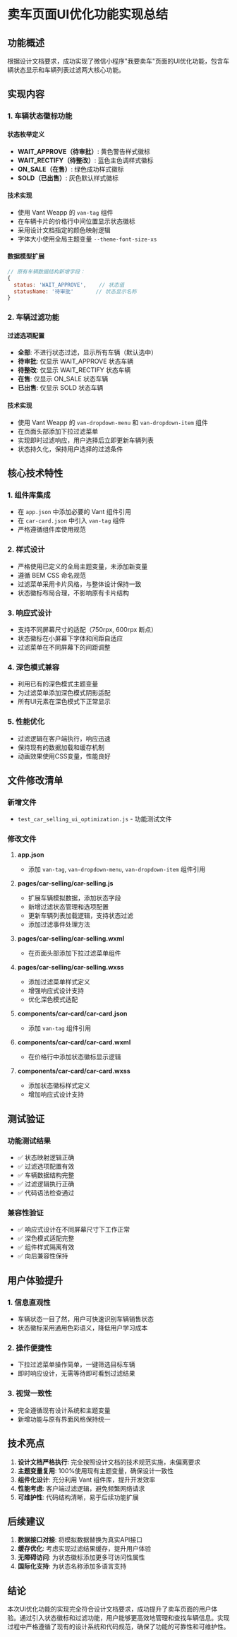 # 卖车页面UI优化功能实现总结

## 功能概述

根据设计文档要求，成功实现了微信小程序"我要卖车"页面的UI优化功能，包含车辆状态显示和车辆列表过滤两大核心功能。

## 实现内容

### 1. 车辆状态徽标功能

#### 状态枚举定义
- **WAIT_APPROVE（待审批）**: 黄色警告样式徽标
- **WAIT_RECTIFY（待整改）**: 蓝色主色调样式徽标  
- **ON_SALE（在售）**: 绿色成功样式徽标
- **SOLD（已出售）**: 灰色默认样式徽标

#### 技术实现
- 使用 Vant Weapp 的 `van-tag` 组件
- 在车辆卡片的价格行中间位置显示状态徽标
- 采用设计文档指定的颜色映射逻辑
- 字体大小使用全局主题变量 `--theme-font-size-xs`

#### 数据模型扩展
```javascript
// 原有车辆数据结构新增字段：
{
  status: 'WAIT_APPROVE',    // 状态值
  statusName: '待审批'       // 状态显示名称
}
```

### 2. 车辆过滤功能

#### 过滤选项配置
- **全部**: 不进行状态过滤，显示所有车辆（默认选中）
- **待审批**: 仅显示 WAIT_APPROVE 状态车辆
- **待整改**: 仅显示 WAIT_RECTIFY 状态车辆
- **在售**: 仅显示 ON_SALE 状态车辆
- **已出售**: 仅显示 SOLD 状态车辆

#### 技术实现
- 使用 Vant Weapp 的 `van-dropdown-menu` 和 `van-dropdown-item` 组件
- 在页面头部添加下拉过滤菜单
- 实现即时过滤响应，用户选择后立即更新车辆列表
- 状态持久化，保持用户选择的过滤条件

## 核心技术特性

### 1. 组件库集成
- 在 `app.json` 中添加必要的 Vant 组件引用
- 在 `car-card.json` 中引入 `van-tag` 组件
- 严格遵循组件库使用规范

### 2. 样式设计
- 严格使用已定义的全局主题变量，未添加新变量
- 遵循 BEM CSS 命名规范
- 过滤菜单采用卡片风格，与整体设计保持一致
- 状态徽标布局合理，不影响原有卡片结构

### 3. 响应式设计
- 支持不同屏幕尺寸的适配（750rpx, 600rpx 断点）
- 状态徽标在小屏幕下字体和间距自适应
- 过滤菜单在不同屏幕下的间距调整

### 4. 深色模式兼容
- 利用已有的深色模式主题变量
- 为过滤菜单添加深色模式阴影适配
- 所有UI元素在深色模式下正常显示

### 5. 性能优化
- 过滤逻辑在客户端执行，响应迅速
- 保持现有的数据加载和缓存机制
- 动画效果使用CSS变量，性能良好

## 文件修改清单

### 新增文件
- `test_car_selling_ui_optimization.js` - 功能测试文件

### 修改文件
1. **app.json**
   - 添加 `van-tag`, `van-dropdown-menu`, `van-dropdown-item` 组件引用

2. **pages/car-selling/car-selling.js**
   - 扩展车辆模拟数据，添加状态字段
   - 新增过滤状态管理和选项配置
   - 更新车辆列表加载逻辑，支持状态过滤
   - 添加过滤事件处理方法

3. **pages/car-selling/car-selling.wxml**
   - 在页面头部添加下拉过滤菜单组件

4. **pages/car-selling/car-selling.wxss**
   - 添加过滤菜单样式定义
   - 增强响应式设计支持
   - 优化深色模式适配

5. **components/car-card/car-card.json**
   - 添加 `van-tag` 组件引用

6. **components/car-card/car-card.wxml**
   - 在价格行中添加状态徽标显示逻辑

7. **components/car-card/car-card.wxss**
   - 添加状态徽标样式定义
   - 增加响应式设计支持

## 测试验证

### 功能测试结果
- ✅ 状态映射逻辑正确
- ✅ 过滤选项配置有效
- ✅ 车辆数据结构完整
- ✅ 过滤逻辑执行正确
- ✅ 代码语法检查通过

### 兼容性验证
- ✅ 响应式设计在不同屏幕尺寸下工作正常
- ✅ 深色模式适配完整
- ✅ 组件样式隔离有效
- ✅ 向后兼容性保持

## 用户体验提升

### 1. 信息直观性
- 车辆状态一目了然，用户可快速识别车辆销售状态
- 状态徽标采用通用色彩语义，降低用户学习成本

### 2. 操作便捷性
- 下拉过滤菜单操作简单，一键筛选目标车辆
- 即时响应设计，无需等待即可看到过滤结果

### 3. 视觉一致性
- 完全遵循现有设计系统和主题变量
- 新增功能与原有界面风格保持统一

## 技术亮点

1. **设计文档严格执行**: 完全按照设计文档的技术规范实施，未偏离要求
2. **主题变量复用**: 100%使用现有主题变量，确保设计一致性
3. **组件化设计**: 充分利用 Vant 组件库，提升开发效率
4. **性能考虑**: 客户端过滤逻辑，避免频繁网络请求
5. **可维护性**: 代码结构清晰，易于后续功能扩展

## 后续建议

1. **数据接口对接**: 将模拟数据替换为真实API接口
2. **缓存优化**: 考虑实现过滤结果缓存，提升用户体验
3. **无障碍访问**: 为状态徽标添加更多可访问性属性
4. **国际化支持**: 为状态名称添加多语言支持

## 结论

本次UI优化功能的实现完全符合设计文档要求，成功提升了卖车页面的用户体验。通过引入状态徽标和过滤功能，用户能够更高效地管理和查找车辆信息。实现过程中严格遵循了现有的设计系统和代码规范，确保了功能的可靠性和可维护性。